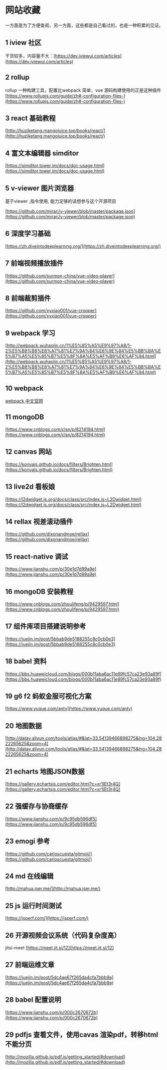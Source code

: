 # 网站收藏

一方面是为了方便查阅，另一方面，这些都是自己看过的，也是一种积累的见证。

## 1 iview 社区


干货较多，内容量不大：[https://dev.iviewui.com/articles](https://dev.iviewui.com/articles)

## 2 rollup 

rollup 一种构建工具，配置比webpack 简单，vue 源码构建使用的正是这种插件 [https://www.rollupjs.com/guide/zh#-configuration-files-](https://www.rollupjs.com/guide/zh#-configuration-files-)

## 3 react 基础教程

[http://huziketang.mangojuice.top/books/react/](http://huziketang.mangojuice.top/books/react/)

## 4 富文本编辑器 simditor

[https://simditor.tower.im/docs/doc-usage.html](https://simditor.tower.im/docs/doc-usage.html)

## 5 v-viewer 图片浏览器

基于viewer ,指令使用, 能力足够的话想参与这个开源项目

[https://github.com/mirari/v-viewer/blob/master/package.json](https://github.com/mirari/v-viewer/blob/master/package.json)

## 6 深度学习基础
[https://zh.diveintodeeplearning.org/](https://zh.diveintodeeplearning.org/)

## 7 前端视频播放插件
[https://github.com/surmon-china/vue-video-player](https://github.com/surmon-china/vue-video-player)

## 8 前端裁剪插件
[https://github.com/xyxiao001/vue-cropper](https://github.com/xyxiao001/vue-cropper)


## 9 webpack 学习
[http://webpack.wuhaolin.cn/1%E5%85%A5%E9%97%A8/1-2%E5%B8%B8%E8%A7%81%E7%9A%84%E6%9E%84%E5%BB%BA%E5%B7%A5%E5%85%B7%E5%8F%8A%E5%AF%B9%E6%AF%94.html](http://webpack.wuhaolin.cn/1%E5%85%A5%E9%97%A8/1-2%E5%B8%B8%E8%A7%81%E7%9A%84%E6%9E%84%E5%BB%BA%E5%B7%A5%E5%85%B7%E5%8F%8A%E5%AF%B9%E6%AF%94.html)

## 10 webpack

[webpack 中文官网](https://www.webpackjs.com/guides/code-splitting/#%E5%85%A5%E5%8F%A3%E8%B5%B7%E7%82%B9-entry-points-)

## 11 mongoDB

[https://www.cnblogs.com/clsn/p/8214194.html](https://www.cnblogs.com/clsn/p/8214194.html)

## 12 canvas 网站

[https://konvajs.github.io/docs/filters/Brighten.html](https://konvajs.github.io/docs/filters/Brighten.html)

## 13 live2d 看板娘

[https://l2dwidget.js.org/docs/class/src/index.js~L2Dwidget.html](https://l2dwidget.js.org/docs/class/src/index.js~L2Dwidget.html)


## 14 rellax 视差滚动插件
[https://github.com/dixonandmoe/rellax](https://github.com/dixonandmoe/rellax)

## 15 react-native 调试

[https://www.jianshu.com/p/30e1d7d99a9e](https://www.jianshu.com/p/30e1d7d99a9e)


## 16 mongoDB 安装教程

[https://www.cnblogs.com/zhoulifeng/p/9429597.html](https://www.cnblogs.com/zhoulifeng/p/9429597.html)


## 17 组件库项目搭建说明参考
[https://juejin.im/post/5bbab9de5188255c8c0cb0e3](https://juejin.im/post/5bbab9de5188255c8c0cb0e3)

## 18 babel 资料
[https://bbs.huaweicloud.com/blogs/000b11aba6ac11e89fc57ca23e93a89f](https://bbs.huaweicloud.com/blogs/000b11aba6ac11e89fc57ca23e93a89f)


## 19 g6 f2 蚂蚁金服可视化方案
[https://www.yuque.com/antv](https://www.yuque.com/antv)


## 20 地图数据

[http://datav.aliyun.com/tools/atlas/#&lat=33.54139466898275&lng=104.2822265625&zoom=4](http://datav.aliyun.com/tools/atlas/#&lat=33.54139466898275&lng=104.2822265625&zoom=4)

## 21 echarts 地图JSON数据
[https://gallery.echartsjs.com/editor.html?c=xr1IEt3r4Q](https://gallery.echartsjs.com/editor.html?c=xr1IEt3r4Q)


## 22 强缓存与协商缓存

[https://www.jianshu.com/p/9c95db596df5](https://www.jianshu.com/p/9c95db596df5)

## 23 emogi 参考

[https://github.com/carloscuesta/gitmoji/](https://github.com/carloscuesta/gitmoji/)


## 24 md 在线编辑

[http://mahua.jser.me/](http://mahua.jser.me/)

## 25 js 运行时间测试
[https://jsperf.com/](https://jsperf.com/)


## 26 开源视频会议系统（代码复杂度高）
jitsi-meet 
[https://meet.jit.si/12](https://meet.jit.si/12)


## 27 前端运维文章
[https://juejin.im/post/5dc4ae67f265da4cfa7bbb9a](https://juejin.im/post/5dc4ae67f265da4cfa7bbb9a)

## 28 babel 配置说明

[https://www.jianshu.com/p/000c2670672b](https://www.jianshu.com/p/000c2670672b)


## 29 pdfjs 查看文件，使用cavas 渲染pdf，转移html 不能分页
[http://mozilla.github.io/pdf.js/getting_started/#download](http://mozilla.github.io/pdf.js/getting_started/#download)